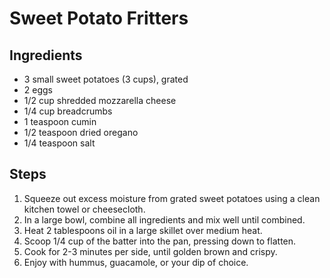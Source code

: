 # Sweet Potato Fritters

## Ingredients
- 3 small sweet potatoes (3 cups), grated  
- 2 eggs  
- 1/2 cup shredded mozzarella cheese  
- 1/4 cup breadcrumbs  
- 1 teaspoon cumin  
- 1/2 teaspoon dried oregano  
- 1/4 teaspoon salt  

## Steps
1. Squeeze out excess moisture from grated sweet potatoes using a clean kitchen towel or cheesecloth.  
2. In a large bowl, combine all ingredients and mix well until combined.  
3. Heat 2 tablespoons oil in a large skillet over medium heat.  
4. Scoop 1/4 cup of the batter into the pan, pressing down to flatten.  
5. Cook for 2-3 minutes per side, until golden brown and crispy.  
6. Enjoy with hummus, guacamole, or your dip of choice.  
